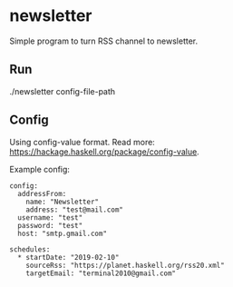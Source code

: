 # newsletter

Simple program to turn RSS channel to newsletter.

## Run
./newsletter config-file-path

## Config
Using config-value format. Read more: https://hackage.haskell.org/package/config-value.

Example config:

```
config:
  addressFrom:
    name: "Newsletter"
    address: "test@mail.com"
  username: "test"
  password: "test"
  host: "smtp.gmail.com"

schedules:
  * startDate: "2019-02-10"
    sourceRss: "https://planet.haskell.org/rss20.xml"
    targetEmail: "terminal2010@gmail.com"
```